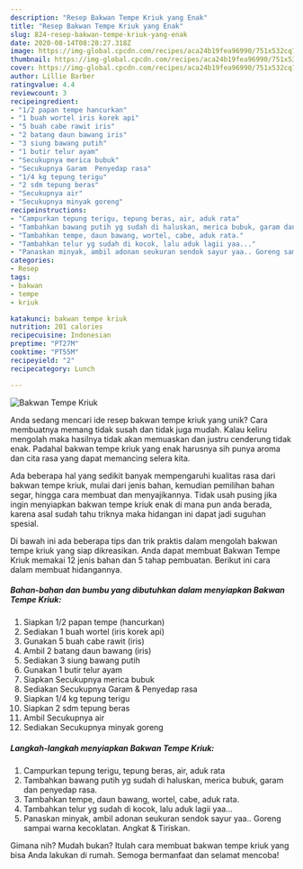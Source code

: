 ```yaml
---
description: "Resep Bakwan Tempe Kriuk yang Enak"
title: "Resep Bakwan Tempe Kriuk yang Enak"
slug: 824-resep-bakwan-tempe-kriuk-yang-enak
date: 2020-08-14T08:28:27.318Z
image: https://img-global.cpcdn.com/recipes/aca24b19fea96990/751x532cq70/bakwan-tempe-kriuk-foto-resep-utama.jpg
thumbnail: https://img-global.cpcdn.com/recipes/aca24b19fea96990/751x532cq70/bakwan-tempe-kriuk-foto-resep-utama.jpg
cover: https://img-global.cpcdn.com/recipes/aca24b19fea96990/751x532cq70/bakwan-tempe-kriuk-foto-resep-utama.jpg
author: Lillie Barber
ratingvalue: 4.4
reviewcount: 3
recipeingredient:
- "1/2 papan tempe hancurkan"
- "1 buah wortel iris korek api"
- "5 buah cabe rawit iris"
- "2 batang daun bawang iris"
- "3 siung bawang putih"
- "1 butir telur ayam"
- "Secukupnya merica bubuk"
- "Secukupnya Garam  Penyedap rasa"
- "1/4 kg tepung terigu"
- "2 sdm tepung beras"
- "Secukupnya air"
- "Secukupnya minyak goreng"
recipeinstructions:
- "Campurkan tepung terigu, tepung beras, air, aduk rata"
- "Tambahkan bawang putih yg sudah di haluskan, merica bubuk, garam dan penyedap rasa."
- "Tambahkan tempe, daun bawang, wortel, cabe, aduk rata."
- "Tambahkan telur yg sudah di kocok, lalu aduk lagii yaa..."
- "Panaskan minyak, ambil adonan seukuran sendok sayur yaa.. Goreng sampai warna kecoklatan. Angkat &amp; Tiriskan."
categories:
- Resep
tags:
- bakwan
- tempe
- kriuk

katakunci: bakwan tempe kriuk 
nutrition: 201 calories
recipecuisine: Indonesian
preptime: "PT27M"
cooktime: "PT55M"
recipeyield: "2"
recipecategory: Lunch

---
```



![Bakwan Tempe Kriuk](https://img-global.cpcdn.com/recipes/aca24b19fea96990/751x532cq70/bakwan-tempe-kriuk-foto-resep-utama.jpg)

Anda sedang mencari ide resep bakwan tempe kriuk yang unik? Cara membuatnya memang tidak susah dan tidak juga mudah. Kalau keliru mengolah maka hasilnya tidak akan memuaskan dan justru cenderung tidak enak. Padahal bakwan tempe kriuk yang enak harusnya sih punya aroma dan cita rasa yang dapat memancing selera kita.

Ada beberapa hal yang sedikit banyak mempengaruhi kualitas rasa dari bakwan tempe kriuk, mulai dari jenis bahan, kemudian pemilihan bahan segar, hingga cara membuat dan menyajikannya. Tidak usah pusing jika ingin menyiapkan bakwan tempe kriuk enak di mana pun anda berada, karena asal sudah tahu triknya maka hidangan ini dapat jadi suguhan spesial.




Di bawah ini ada beberapa tips dan trik praktis dalam mengolah bakwan tempe kriuk yang siap dikreasikan. Anda dapat membuat Bakwan Tempe Kriuk memakai 12 jenis bahan dan 5 tahap pembuatan. Berikut ini cara dalam membuat hidangannya.

<!--inarticleads1-->

##### Bahan-bahan dan bumbu yang dibutuhkan dalam menyiapkan Bakwan Tempe Kriuk:

1. Siapkan 1/2 papan tempe (hancurkan)
1. Sediakan 1 buah wortel (iris korek api)
1. Gunakan 5 buah cabe rawit (iris)
1. Ambil 2 batang daun bawang (iris)
1. Sediakan 3 siung bawang putih
1. Gunakan 1 butir telur ayam
1. Siapkan Secukupnya merica bubuk
1. Sediakan Secukupnya Garam &amp; Penyedap rasa
1. Siapkan 1/4 kg tepung terigu
1. Siapkan 2 sdm tepung beras
1. Ambil Secukupnya air
1. Sediakan Secukupnya minyak goreng




<!--inarticleads2-->

##### Langkah-langkah menyiapkan Bakwan Tempe Kriuk:

1. Campurkan tepung terigu, tepung beras, air, aduk rata
1. Tambahkan bawang putih yg sudah di haluskan, merica bubuk, garam dan penyedap rasa.
1. Tambahkan tempe, daun bawang, wortel, cabe, aduk rata.
1. Tambahkan telur yg sudah di kocok, lalu aduk lagii yaa...
1. Panaskan minyak, ambil adonan seukuran sendok sayur yaa.. Goreng sampai warna kecoklatan. Angkat &amp; Tiriskan.




Gimana nih? Mudah bukan? Itulah cara membuat bakwan tempe kriuk yang bisa Anda lakukan di rumah. Semoga bermanfaat dan selamat mencoba!
